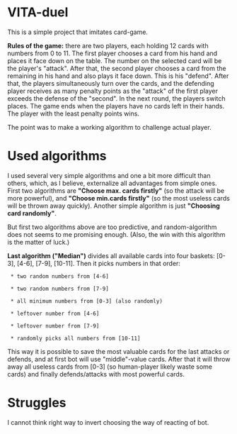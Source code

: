 # VITA-duel
This is a simple project that imitates card-game.

**Rules of the game:** there are two players, each holding 12 cards with numbers from 0 to 11. The first player chooses a card from his hand and places it face down on the table. The number on the selected card will be the player's "attack". After that, the second player chooses a card from the remaining in his hand and also plays it face down. This is his "defend". After that, the players simultaneously turn over the cards, and the defending player receives as many penalty points as the "attack" of the first player exceeds the defense of the "second". In the next round, the players switch places. The game ends when the players have no cards left in their hands. The player with the least penalty points wins.

The point was to make a working algorithm to challenge actual player.

# Used algorithms
I used several very simple algorithms and one a bit more difficult than others, which, as I believe, externalize all advantages from simple ones.
First two algorithms are **"Choose max. cards firstly"** (so the attack will be more powerful), and **"Choose min.cards firstly"** (so the most useless cards will be thrown away quickly). Another simple algorithm is just **"Choosing card randomly"**.

But first two algorithms above are too predictive, and random-algorithm does not seems to me promising enough. (Also, the win with this algorithm is the matter of luck.)

**Last algorithm ("Median")** divides all available cards into four baskets: [0-3], [4-6], [7-9], [10-11]. Then it picks numbers in that order:
     
     * two random numbers from [4-6]
     
     * two random numbers from [7-9]
     
     * all minimum numbers from [0-3] (also randomly)
     
     * leftover number from [4-6]
     
     * leftover number from [7-9]
     
     * randomly picks all numbers from [10-11]
     
This way it is possible to save the most valuable cards for the last attacks or defends, and at first bot will use "middle"-value cards. After that it will throw away all useless cards from [0-3] (so human-player likely waste some cards) and finally defends/attacks with most powerful cards.

# Struggles
I cannot think right way to invert choosing the way of reacting of bot.
